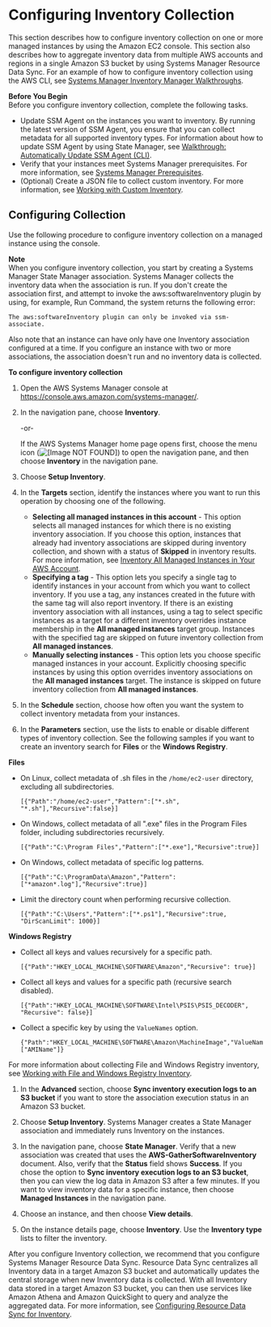 # Configuring Inventory Collection<a name="sysman-inventory-configuring"></a>

This section describes how to configure inventory collection on one or more managed instances by using the Amazon EC2 console\. This section also describes how to aggregate inventory data from multiple AWS accounts and regions in a single Amazon S3 bucket by using Systems Manager Resource Data Sync\. For an example of how to configure inventory collection using the AWS CLI, see [Systems Manager Inventory Manager Walkthroughs](sysman-inventory-walk.md)\.

**Before You Begin**  
Before you configure inventory collection, complete the following tasks\.
+ Update SSM Agent on the instances you want to inventory\. By running the latest version of SSM Agent, you ensure that you can collect metadata for all supported inventory types\. For information about how to update SSM Agent by using State Manager, see [Walkthrough: Automatically Update SSM Agent \(CLI\)](sysman-state-cli.md)\.
+ Verify that your instances meet Systems Manager prerequisites\. For more information, see [Systems Manager Prerequisites](systems-manager-prereqs.md)\.
+ \(Optional\) Create a JSON file to collect custom inventory\. For more information, see [Working with Custom Inventory](sysman-inventory-custom.md)\.

## Configuring Collection<a name="sysman-inventory-config-collection"></a>

Use the following procedure to configure inventory collection on a managed instance using the console\.

**Note**  
When you configure inventory collection, you start by creating a Systems Manager State Manager association\. Systems Manager collects the inventory data when the association is run\. If you don't create the association first, and attempt to invoke the aws:softwareInventory plugin by using, for example, Run Command, the system returns the following error:  

```
The aws:softwareInventory plugin can only be invoked via ssm-associate.
```
Also note that an instance can have only have one Inventory association configured at a time\. If you configure an instance with two or more associations, the association doesn't run and no inventory data is collected\.

**To configure inventory collection**

1. Open the AWS Systems Manager console at [https://console\.aws\.amazon\.com/systems\-manager/](https://console.aws.amazon.com/systems-manager/)\.

1. In the navigation pane, choose **Inventory**\.

   \-or\-

   If the AWS Systems Manager home page opens first, choose the menu icon \(![\[Image NOT FOUND\]](http://docs.aws.amazon.com/systems-manager/latest/userguide/images/menu-icon-small.png)\) to open the navigation pane, and then choose **Inventory** in the navigation pane\.

1. Choose **Setup Inventory**\.

1. In the **Targets** section, identify the instances where you want to run this operation by choosing one of the following\.
   + **Selecting all managed instances in this account** \- This option selects all managed instances for which there is no existing inventory association\. If you choose this option, instances that already had inventory associations are skipped during inventory collection, and shown with a status of **Skipped** in inventory results\. For more information, see [Inventory All Managed Instances in Your AWS Account](inventory-management-inventory-all.md)\. 
   + **Specifying a tag** \- This option lets you specify a single tag to identify instances in your account from which you want to collect inventory\. If you use a tag, any instances created in the future with the same tag will also report inventory\. If there is an existing inventory association with all instances, using a tag to select specific instances as a target for a different inventory overrides instance membership in the **All managed instances** target group\. Instances with the specified tag are skipped on future inventory collection from **All managed instances**\.
   + **Manually selecting instances** \- This option lets you choose specific managed instances in your account\. Explicitly choosing specific instances by using this option overrides inventory associations on the **All managed instances** target\. The instance is skipped on future inventory collection from **All managed instances**\.

1. In the **Schedule** section, choose how often you want the system to collect inventory metadata from your instances\.

1. In the **Parameters** section, use the lists to enable or disable different types of inventory collection\. See the following samples if you want to create an inventory search for **Files** or the **Windows Registry**\.

**Files**
   + On Linux, collect metadata of \.sh files in the `/home/ec2-user` directory, excluding all subdirectories\.

     ```
     [{"Path":"/home/ec2-user","Pattern":["*.sh", "*.sh"],"Recursive":false}]
     ```
   + On Windows, collect metadata of all "\.exe" files in the Program Files folder, including subdirectories recursively\.

     ```
     [{"Path":"C:\Program Files","Pattern":["*.exe"],"Recursive":true}]
     ```
   + On Windows, collect metadata of specific log patterns\.

     ```
     [{"Path":"C:\ProgramData\Amazon","Pattern":["*amazon*.log"],"Recursive":true}]
     ```
   + Limit the directory count when performing recursive collection\.

     ```
     [{"Path":"C:\Users","Pattern":["*.ps1"],"Recursive":true, "DirScanLimit": 1000}]
     ```

**Windows Registry**
   + Collect all keys and values recursively for a specific path\.

     ```
     [{"Path":"HKEY_LOCAL_MACHINE\SOFTWARE\Amazon","Recursive": true}]
     ```
   + Collect all keys and values for a specific path \(recursive search disabled\)\.

     ```
     [{"Path":"HKEY_LOCAL_MACHINE\SOFTWARE\Intel\PSIS\PSIS_DECODER", "Recursive": false}]
     ```
   + Collect a specific key by using the `ValueNames` option\.

     ```
     {"Path":"HKEY_LOCAL_MACHINE\SOFTWARE\Amazon\MachineImage","ValueNames":["AMIName"]}
     ```

   For more information about collecting File and Windows Registry inventory, see [Working with File and Windows Registry Inventory](sysman-inventory-file-and-registry.md)\.

1. In the **Advanced** section, choose **Sync inventory execution logs to an S3 bucket** if you want to store the association execution status in an Amazon S3 bucket\.

1. Choose **Setup Inventory**\. Systems Manager creates a State Manager association and immediately runs Inventory on the instances\.

1. In the navigation pane, choose **State Manager**\. Verify that a new association was created that uses the **AWS\-GatherSoftwareInventory** document\. Also, verify that the **Status** field shows **Success**\. If you chose the option to **Sync inventory execution logs to an S3 bucket**, then you can view the log data in Amazon S3 after a few minutes\. If you want to view inventory data for a specific instance, then choose **Managed Instances** in the navigation pane\. 

1. Choose an instance, and then choose **View details**\.

1. On the instance details page, choose **Inventory**\. Use the **Inventory type** lists to filter the inventory\.

After you configure Inventory collection, we recommend that you configure Systems Manager Resource Data Sync\. Resource Data Sync centralizes all Inventory data in a target Amazon S3 bucket and automatically updates the central storage when new Inventory data is collected\. With all Inventory data stored in a target Amazon S3 bucket, you can then use services like Amazon Athena and Amazon QuickSight to query and analyze the aggregated data\. For more information, see [Configuring Resource Data Sync for Inventory](sysman-inventory-datasync.md)\.